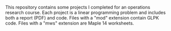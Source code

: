 This repository contains some projects I completed for an operations research course. Each project is a linear programming problem and includes both a report (PDF) and code. Files with a "mod" extension contain GLPK code. Files with a "mws" extension are Maple 14 worksheets.